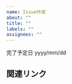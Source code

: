 ```yaml
---
name: Issue作成
about: ""
title: ""
labels: ""
assignees: ""
---
```


<!-- スプレッドシートに記録するかどうか（ y , n ）: [y] -->

完了予定日 yyyy/mm/dd

## 関連リンク
